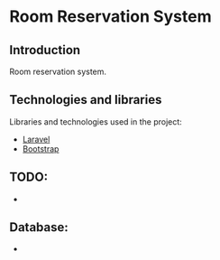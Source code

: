 ﻿Room Reservation System
====

Introduction
----
Room reservation system.

Technologies and libraries
----
Libraries and technologies used in the project:
- [Laravel](https://laravel.com/)
- [Bootstrap](https://v4-alpha.getbootstrap.com)

TODO:
----
-

Database:
----
-
